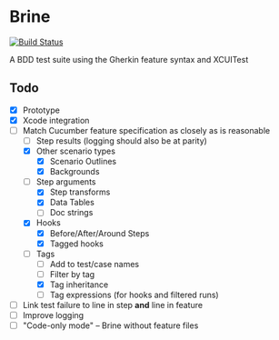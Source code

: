 # Brine

[![Build Status](https://travis-ci.org/aaronsky/brine.svg?branch=master)](https://travis-ci.org/aaronsky/brine)

A BDD test suite using the Gherkin feature syntax and XCUITest

## Todo

- [x] Prototype
- [x] Xcode integration
- [ ] Match Cucumber feature specification as closely as is reasonable
    - [ ] Step results (logging should also be at parity)
    - [x] Other scenario types
        - [x] Scenario Outlines
        - [x] Backgrounds
    - [ ] Step arguments
        - [x] Step transforms
        - [x] Data Tables
        - [ ] Doc strings
    - [x] Hooks
        - [x] Before/After/Around Steps
        - [x] Tagged hooks
    - [ ] Tags
        - [ ] Add to test/case names
        - [ ] Filter by tag
        - [x] Tag inheritance
        - [ ] Tag expressions (for hooks and filtered runs)
- [ ] Link test failure to line in step **and** line in feature
- [ ] Improve logging
- [ ] "Code-only mode" – Brine without feature files
